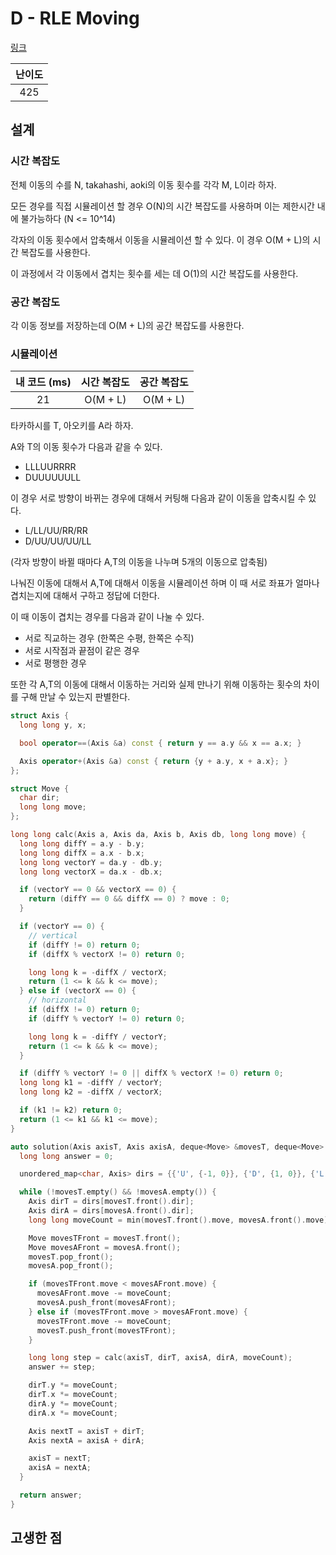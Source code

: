# D - RLE Moving

[링크](https://atcoder.jp/contests/abc421/tasks/abc421_d)

| 난이도 |
| :----: |
|  425   |

## 설계

### 시간 복잡도

전체 이동의 수를 N, takahashi, aoki의 이동 횟수를 각각 M, L이라 하자.

모든 경우를 직접 시뮬레이션 할 경우 O(N)의 시간 복잡도를 사용하며 이는 제한시간 내에 불가능하다 (N <= 10^14)

각자의 이동 횟수에서 압축해서 이동을 시뮬레이션 할 수 있다. 이 경우 O(M + L)의 시간 복잡도를 사용한다.

이 과정에서 각 이동에서 겹치는 횟수를 세는 데 O(1)의 시간 복잡도를 사용한다.

### 공간 복잡도

각 이동 정보를 저장하는데 O(M + L)의 공간 복잡도를 사용한다.

### 시뮬레이션

| 내 코드 (ms) | 시간 복잡도 | 공간 복잡도 |
| :----------: | :---------: | :---------: |
|      21      |  O(M + L)   |  O(M + L)   |

타카하시를 T, 아오키를 A라 하자.

A와 T의 이동 횟수가 다음과 같을 수 있다.

- LLLUURRRR
- DUUUUUULL

이 경우 서로 방향이 바뀌는 경우에 대해서 커팅해 다음과 같이 이동을 압축시킬 수 있다.

- L/LL/UU/RR/RR
- D/UU/UU/UU/LL

(각자 방향이 바뀔 때마다 A,T의 이동을 나누며 5개의 이동으로 압축됨)

나눠진 이동에 대해서 A,T에 대해서 이동을 시뮬레이션 하며 이 때 서로 좌표가 얼마나 겹치는지에 대해서 구하고 정답에 더한다.

이 때 이동이 겹치는 경우를 다음과 같이 나눌 수 있다.

- 서로 직교하는 경우 (한쪽은 수평, 한쪽은 수직)
- 서로 시작점과 끝점이 같은 경우
- 서로 평행한 경우

또한 각 A,T의 이동에 대해서 이동하는 거리와 실제 만나기 위해 이동하는 횟수의 차이를 구해 만날 수 있는지 판별한다.

```cpp
struct Axis {
  long long y, x;

  bool operator==(Axis &a) const { return y == a.y && x == a.x; }

  Axis operator+(Axis &a) const { return {y + a.y, x + a.x}; }
};

struct Move {
  char dir;
  long long move;
};

long long calc(Axis a, Axis da, Axis b, Axis db, long long move) {
  long long diffY = a.y - b.y;
  long long diffX = a.x - b.x;
  long long vectorY = da.y - db.y;
  long long vectorX = da.x - db.x;

  if (vectorY == 0 && vectorX == 0) {
    return (diffY == 0 && diffX == 0) ? move : 0;
  }

  if (vectorY == 0) {
    // vertical
    if (diffY != 0) return 0;
    if (diffX % vectorX != 0) return 0;

    long long k = -diffX / vectorX;
    return (1 <= k && k <= move);
  } else if (vectorX == 0) {
    // horizontal
    if (diffX != 0) return 0;
    if (diffY % vectorY != 0) return 0;

    long long k = -diffY / vectorY;
    return (1 <= k && k <= move);
  }

  if (diffY % vectorY != 0 || diffX % vectorX != 0) return 0;
  long long k1 = -diffY / vectorY;
  long long k2 = -diffX / vectorX;

  if (k1 != k2) return 0;
  return (1 <= k1 && k1 <= move);
}

auto solution(Axis axisT, Axis axisA, deque<Move> &movesT, deque<Move> &movesA, long long totalMoves) {
  long long answer = 0;

  unordered_map<char, Axis> dirs = {{'U', {-1, 0}}, {'D', {1, 0}}, {'L', {0, -1}}, {'R', {0, 1}}};

  while (!movesT.empty() && !movesA.empty()) {
    Axis dirT = dirs[movesT.front().dir];
    Axis dirA = dirs[movesA.front().dir];
    long long moveCount = min(movesT.front().move, movesA.front().move);

    Move movesTFront = movesT.front();
    Move movesAFront = movesA.front();
    movesT.pop_front();
    movesA.pop_front();

    if (movesTFront.move < movesAFront.move) {
      movesAFront.move -= moveCount;
      movesA.push_front(movesAFront);
    } else if (movesTFront.move > movesAFront.move) {
      movesTFront.move -= moveCount;
      movesT.push_front(movesTFront);
    }

    long long step = calc(axisT, dirT, axisA, dirA, moveCount);
    answer += step;

    dirT.y *= moveCount;
    dirT.x *= moveCount;
    dirA.y *= moveCount;
    dirA.x *= moveCount;

    Axis nextT = axisT + dirT;
    Axis nextA = axisA + dirA;

    axisT = nextT;
    axisA = nextA;
  }

  return answer;
}
```

## 고생한 점
